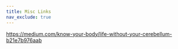 ```yaml
---
title: Misc Links
nav_exclude: true
---
```


https://medium.com/know-your-body/life-without-your-cerebellum-b21e7b976aab

